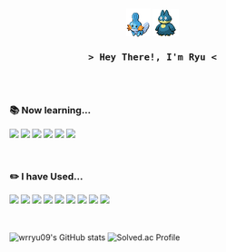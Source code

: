 <br>
<p align="center">
<img src="https://github.com/PokeAPI/sprites/blob/master/sprites/pokemon/versions/generation-v/black-white/animated/258.gif?raw=true">
<img src="https://github.com/PokeAPI/sprites/blob/master/sprites/pokemon/versions/generation-v/black-white/animated/446.gif?raw=true">
</p>
<!--
<h2 align="center">
  Welcome to rryu09's Github!
  <img src="https://media.giphy.com/media/hvRJCLFzcasrR4ia7z/giphy.gif" width="28">
</h2>
-->

<!-- Intro  -->
<h3 align="center">
        <samp>&gt; Hey There!, I'm
                <b>Ryu</b> <
        </samp>
</h3>


<br />
<br/>

### 📚 Now learning...
<p align="left">
<img src="https://img.shields.io/badge/Python-3776AB?style=for-the-badge&logo=Python&logoColor=white"/>
<img src="https://img.shields.io/badge/next.js-000000?style=for-the-badge&logo=nextdotjs&logoColor=white">
<img src="https://img.shields.io/badge/Nodejs-3C873A?style=for-the-badge&logoColor=black&logo=node.js">
<img src="https://img.shields.io/badge/TypeScript-007acc?style=for-the-badge&logo=TypeScript&logoColor=white">
<img src="https://img.shields.io/badge/javascript-F7DF1E?style=for-the-badge&logo=javascript&logoColor=black">
<img src="https://img.shields.io/badge/react-61DAFB?style=for-the-badge&logo=react&logoColor=black">
</p>

<br/>

### ✏️ I have Used...
<p align="left">
<img src="https://img.shields.io/badge/java-007396?style=flat-square&logo=java&logoColor=white"/>
<img src="https://img.shields.io/badge/MySQL-4479A1?style=flat-square&logo=MySQL&logoColor=white"/>
<img src="https://img.shields.io/badge/MongoDB-47A248?style=flat-square&logo=MongoDB&logoColor=white"/>
<img src="https://img.shields.io/badge/React Native-61DAFB?style=flat-square&logo=React&logoColor=black"/>
<img src="https://img.shields.io/badge/Express-000000?style=flat-square&logo=Express&logoColor=white"/>
<img src="https://img.shields.io/badge/Docker-2496ED?style=flat-square&logo=Docker&logoColor=white"/>
<img src="https://img.shields.io/badge/Amazon AWS-232F3E?style=flat-square&logo=amazonaws&logoColor=white"/>
<img src="https://img.shields.io/badge/Google Cloud-4285F4?style=flat-square&logo=Google Cloud&logoColor=white"/>
<img src="https://img.shields.io/badge/Firebase-FFCA28?style=flat-square&logo=firebase&logoColor=black"/>


<br/>


<br/>
<br/>
<div align="left">
  
![wrryu09's GitHub stats](https://github-readme-stats.vercel.app/api?username=wrryu09&show_icons=true&theme=dark)
![Solved.ac Profile](http://mazassumnida.wtf/api/v2/generate_badge?boj=mitvca09)
<div />
